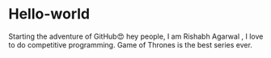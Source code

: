 # Hello-world
Starting the adventure of GitHub😍
hey people,
I am Rishabh Agarwal , I love to do competitive programming.
Game of Thrones is the best series ever.
